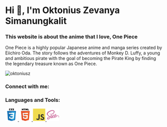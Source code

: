 <h1 align="left">Hi 👋, I'm Oktonius Zevanya Simanungkalit</h1>
<h3 align="left">This website is about the anime that I love, One Piece</h3>
<p align="left">One Piece is a highly popular Japanese anime and manga series created by Eiichiro Oda. The story follows the adventures of Monkey D. Luffy, a young and ambitious pirate with the goal of becoming the Pirate King by finding the legendary treasure known as One Piece.</p>

<p align="left"> <img src="https://komarev.com/ghpvc/?username=oktoniusz&label=Profile%20views&color=0e75b6&style=flat" alt="oktoniusz" /> </p>

<h3 align="left">Connect with me:</h3>
<p align="left">
</p>

<h3 align="left">Languages and Tools:</h3>
<p align="left"> <a href="https://www.w3schools.com/css/" target="_blank" rel="noreferrer"> <img src="https://raw.githubusercontent.com/devicons/devicon/master/icons/css3/css3-original-wordmark.svg" alt="css3" width="40" height="40"/> </a> <a href="https://www.w3.org/html/" target="_blank" rel="noreferrer"> <img src="https://raw.githubusercontent.com/devicons/devicon/master/icons/html5/html5-original-wordmark.svg" alt="html5" width="40" height="40"/> </a> <a href="https://developer.mozilla.org/en-US/docs/Web/JavaScript" target="_blank" rel="noreferrer"> <img src="https://raw.githubusercontent.com/devicons/devicon/master/icons/javascript/javascript-original.svg" alt="javascript" width="40" height="40"/> </a> <a href="https://sass-lang.com" target="_blank" rel="noreferrer"> <img src="https://raw.githubusercontent.com/devicons/devicon/master/icons/sass/sass-original.svg" alt="sass" width="40" height="40"/> </a> </p>
